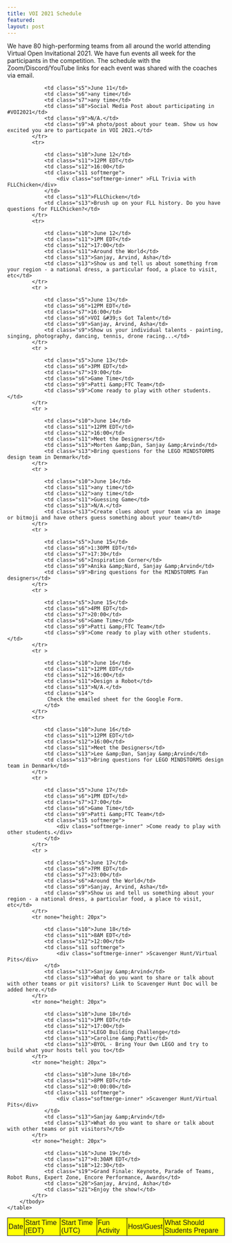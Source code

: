 ```yaml
---
title: VOI 2021 Schedule
featured:
layout: post
---
```


<p>We have 80 high-performing teams from all around the world attending Virtual Open
  Invitational 2021. We have fun events all week for the participants in the competition. The schedule with the Zoom/Discord/YouTube links for each event was shared with the coaches via email. </p>

<div >
    <table >
        <tbody>
            <tr style="background-color:yellow;">
                <td class="s0">Date</td>
                <td class="s1 softmerge">
                    <div class="softmerge-inner" >Start Time (EDT)</div>
                </td>
                <td class="s2 softmerge">
                    <div class="softmerge-inner" >Start Time (UTC)</div>
                </td>
                <td class="s3">Fun Activity</td>
                <td class="s4">Host/Guest</td>
                <td class="s4">What Should Students Prepare</td>
            </tr>
            <tr>
           
                <td class="s5">June 11</td>
                <td class="s6">any time</td>
                <td class="s7">any time</td>
                <td class="s8">Social Media Post about participating in #VOI2021</td>
                <td class="s9">N/A.</td>
                <td class="s9">A photo/post about your team. Show us how excited you are to particpate in VOI 2021.</td>
            </tr>
            <tr>
             
                <td class="s10">June 12</td>
                <td class="s11">12PM EDT</td>
                <td class="s12">16:00</td>
                <td class="s11 softmerge">
                    <div class="softmerge-inner" >FLL Trivia with FLLChicken</div>
                </td>
                <td class="s13">FLLChicken</td>
                <td class="s13">Brush up on your FLL history. Do you have questions for FLLChicken?</td>
            </tr>
            <tr>
             
                <td class="s10">June 12</td>
                <td class="s11">1PM EDT</td>
                <td class="s12">17:00</td>
                <td class="s11">Around the World</td>
                <td class="s13">Sanjay, Arvind, Asha</td>
                <td class="s13">Show us and tell us about something from your region - a national dress, a particular food, a place to visit, etc</td>
            </tr>
            <tr >
          
                <td class="s5">June 13</td>
                <td class="s6">12PM EDT</td>
                <td class="s7">16:00</td>
                <td class="s6">VOI &#39;s Got Talent</td>
                <td class="s9">Sanjay, Arvind, Asha</td>
                <td class="s9">Show us your individual talents - painting, singing, photography, dancing, tennis, drone racing...</td>
            </tr>
            <tr >
             
                <td class="s5">June 13</td>
                <td class="s6">3PM EDT</td>
                <td class="s7">19:00</td>
                <td class="s6">Game Time</td>
                <td class="s9">Patti &amp;FTC Team</td>
                <td class="s9">Come ready to play with other students.</td>
            </tr>
            <tr >
             
                <td class="s10">June 14</td>
                <td class="s11">12PM EDT</td>
                <td class="s12">16:00</td>
                <td class="s11">Meet the Designers</td>
                <td class="s13">Morten &amp;Dan, Sanjay &amp;Arvind</td>
                <td class="s13">Bring questions for the LEGO MINDSTORMS design team in Denmark</td>
            </tr>
            <tr >
          
                <td class="s10">June 14</td>
                <td class="s11">any time</td>
                <td class="s12">any time</td>
                <td class="s11">Guessing Game</td>
                <td class="s13">N/A.</td>
                <td class="s13">Create clues about your team via an image or bitmoji and have others guess something about your team</td>
            </tr>
            <tr >
               
                <td class="s5">June 15</td>
                <td class="s6">1:30PM EDT</td>
                <td class="s7">17:30</td>
                <td class="s6">Inspiration Corner</td>
                <td class="s9">Anika &amp;Nard, Sanjay &amp;Arvind</td>
                <td class="s9">Bring questions for the MINDSTORMS Fan designers</td>
            </tr>
            <tr >
                
                <td class="s5">June 15</td>
                <td class="s6">4PM EDT</td>
                <td class="s7">20:00</td>
                <td class="s6">Game Time</td>
                <td class="s9">Patti &amp;FTC Team</td>
                <td class="s9">Come ready to play with other students.</td>
            </tr>
            <tr >
              
                <td class="s10">June 16</td>
                <td class="s11">12PM EDT</td>
                <td class="s12">16:00</td>
                <td class="s11">Design a Robot</td>
                <td class="s13">N/A.</td>
                <td class="s14">
                 Check the emailed sheet for the Google Form.
                </td>
            </tr>
            <tr>
           
                <td class="s10">June 16</td>
                <td class="s11">12PM EDT</td>
                <td class="s12">16:00</td>
                <td class="s11">Meet the Designers</td>
                <td class="s13">Lee &amp;Dan, Sanjay &amp;Arvind</td>
                <td class="s13">Bring questions for LEGO MINDSTORMS design team in Denmark</td>
            </tr>
            <tr >
          
                <td class="s5">June 17</td>
                <td class="s6">1PM EDT</td>
                <td class="s7">17:00</td>
                <td class="s6">Game Time</td>
                <td class="s9">Patti &amp;FTC Team</td>
                <td class="s15 softmerge">
                    <div class="softmerge-inner" >Come ready to play with other students.</div>
                </td>
            </tr>
            <tr >
             
                <td class="s5">June 17</td>
                <td class="s6">7PM EDT</td>
                <td class="s7">23:00</td>
                <td class="s6">Around the World</td>
                <td class="s9">Sanjay, Arvind, Asha</td>
                <td class="s9">Show us and tell us something about your region - a national dress, a particular food, a place to visit, etc</td>
            </tr>
            <tr none="height: 20px">
               
                <td class="s10">June 18</td>
                <td class="s11">8AM EDT</td>
                <td class="s12">12:00</td>
                <td class="s11 softmerge">
                    <div class="softmerge-inner" >Scavenger Hunt/Virtual Pits</div>
                </td>
                <td class="s13">Sanjay &amp;Arvind</td>
                <td class="s13">What do you want to share or talk about with other teams or pit visitors? Link to Scavenger Hunt Doc will be added here.</td>
            </tr>
            <tr none="height: 20px">
            
                <td class="s10">June 18</td>
                <td class="s11">1PM EDT</td>
                <td class="s12">17:00</td>
                <td class="s11">LEGO Building Challenge</td>
                <td class="s13">Caroline &amp;Patti</td>
                <td class="s13">BYOL - Bring Your Own LEGO and try to build what your hosts tell you to</td>
            </tr>
            <tr none="height: 20px">
             
                <td class="s10">June 18</td>
                <td class="s11">8PM EDT</td>
                <td class="s12">0:00:00</td>
                <td class="s11 softmerge">
                    <div class="softmerge-inner" >Scavenger Hunt/Virtual Pits</div>
                </td>
                <td class="s13">Sanjay &amp;Arvind</td>
                <td class="s13">What do you want to share or talk about with other teams or pit visitors?</td>
            </tr>
            <tr none="height: 20px">
            
                <td class="s16">June 19</td>
                <td class="s17">8:30AM EDT</td>
                <td class="s18">12:30</td>
                <td class="s19">Grand Finale: Keynote, Parade of Teams, Robot Runs, Expert Zone, Encore Performance, Awards</td>
                <td class="s20">Sanjay, Arvind, Asha</td>
                <td class="s21">Enjoy the show!</td>
            </tr>
        </tbody>
    </table>
</div>


<!-- <iframe src="https://docs.google.com/spreadsheets/d/e/2PACX-1vQfUk4iGCawpdhMocucb3U7QG_XKrjxmgwfRsgUZ-IkWNhH0UNpCOpUqmai26h3nOk-a0adjKeAkoaZ/pubhtml?gid=0&amp;single=true&amp;widget=true&amp;headers=false" width="100%" height="1000px"></iframe> -->
<style>
  table {
    font-family: arial, sans-serif;
    border-collapse: collapse;
    width: 100%;
  }

  td,
  th {
    border: 1px solid #000000;
    text-align: left;
    padding: 2px;
  }

  tr:nth-child(even) {
    background-color: #dddddd;

  }
</style>
